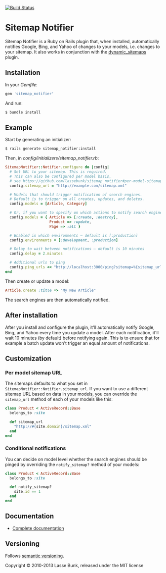 [![Build Status](https://secure.travis-ci.org/lassebunk/sitemap_notifier.png)](http://travis-ci.org/lassebunk/sitemap_notifier)

Sitemap Notifier
================

Sitemap Notifier is a Ruby on Rails plugin that, when installed, automatically notifies Google, Bing, and Yahoo of changes to your models, i.e. changes to your sitemap. It also works in conjunction with the [dynamic_sitemaps](https://github.com/lassebunk/dynamic_sitemaps) plugin.

Installation
------------

In your *Gemfile*:

```ruby
gem 'sitemap_notifier'
```
  
And run:

```bash
$ bundle install
```

Example
-------

Start by generating an initializer:

```bash
$ rails generate sitemap_notifier:install
```

Then, in *config/initializers/sitemap_notifier.rb*:

```ruby
SitemapNotifier::Notifier.configure do |config|
  # Set URL to your sitemap. This is required.
  # This can also be configured per model basis,
  # see https://github.com/lassebunk/sitemap_notifier#per-model-sitemap-url
  config.sitemap_url = "http://example.com/sitemap.xml"

  # Models that should trigger notification of search engines.
  # Default is to trigger on all creates, updates, and deletes.
  config.models = [Article, Category]

  # Or, if you want to specify on which actions to notify search engines:
  config.models = { Article => [:create, :destroy],
                    Product => :update,
                    Page => :all }

  # Enabled in which environments – default is [:production]
  config.environments = [:development, :production]

  # Delay to wait between notifications – default is 10 minutes
  config.delay = 2.minutes

  # Additional urls to ping
  config.ping_urls << "http://localhost:3000/ping?sitemap=%{sitemap_url}"
end
```

Then create or update a model:

```ruby
Article.create :title => "My New Article"
```

The search engines are then automatically notified.

After installation
------------------

After you install and configure the plugin, it'll automatically notify Google, Bing, and Yahoo every time you update a model. After each notification, it'll wait 10 minutes (by default) before notifying again. This is to ensure that for example a batch update won't trigger an equal amount of notifications.

Customization
-------------

### Per model sitemap URL

The sitemaps defaults to what you set in `SitemapNotifier::Notifier.sitemap_url`. If you want to use a different sitemap URL based on data in your models, you can override the `sitemap_url` method of each of your models like this:

```ruby
class Product < ActiveRecord::Base
  belongs_to :site

  def sitemap_url
    "http://#{site.domain}/sitemap.xml"
  end
end
```

### Conditional notifications

You can decide on model level whether the search engines should be pinged by overriding the `notify_sitemap?` method of your models:

```ruby
class Product < ActiveRecord::Base
  belongs_to :site

  def notify_sitemap?
    site.id == 1
  end
end
```

Documentation
-------------

* [Complete documentation](http://rubydoc.info/github/lassebunk/sitemap_notifier)

Versioning
----------

Follows [semantic versioning](http://semver.org/).

Copyright &copy; 2010-2013 Lasse Bunk, released under the MIT license
